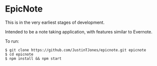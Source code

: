 # EpicNote #
This is in the very earliest stages of development.  

Intended to be a note taking application, with features similar to Evernote.

To run:
```
$ git clone https://github.com/JustinTJones/epicnote.git epicnote  
$ cd epicnote  
$ npm install && npm start
```
